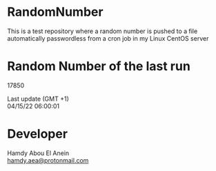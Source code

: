# RandomNumber    
This is a test repository where a random number is pushed to a file automatically passwordless from a cron job in my Linux CentOS server    
# Random Number of the last run   
17850
      
Last update (GMT +1)    
04/15/22 06:00:01
# Developer    
Hamdy Abou El Anein   
hamdy.aea@protonmail.com
